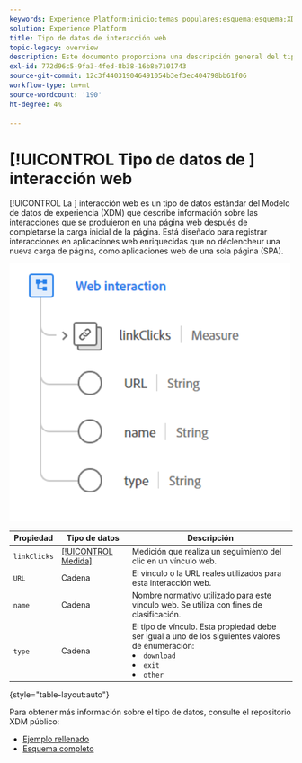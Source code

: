 ```yaml
---
keywords: Experience Platform;inicio;temas populares;esquema;esquema;XDM;campos;esquemas;esquemas;interacción web;tipo de datos;tipo de datos;tipo de datos;tipo de datos;
solution: Experience Platform
title: Tipo de datos de interacción web
topic-legacy: overview
description: Este documento proporciona una descripción general del tipo de datos de interacción web del Modelo de datos de experiencia (XDM).
exl-id: 772d96c5-9fa3-4fed-8b38-16b8e7101743
source-git-commit: 12c3f440319046491054b3ef3ec404798bb61f06
workflow-type: tm+mt
source-wordcount: '190'
ht-degree: 4%

---
```


# [!UICONTROL Tipo de datos de ] interacción web

[!UICONTROL La ] interacción web es un tipo de datos estándar del Modelo de datos de experiencia (XDM) que describe información sobre las interacciones que se produjeron en una página web después de completarse la carga inicial de la página. Está diseñado para registrar interacciones en aplicaciones web enriquecidas que no déclencheur una nueva carga de página, como aplicaciones web de una sola página (SPA).

<img src="../images/data-types/web-interaction.PNG" width="500" /><br />

| Propiedad | Tipo de datos | Descripción |
| --- | --- | --- |
| `linkClicks` | [[!UICONTROL Medida]](./measure.md) | Medición que realiza un seguimiento del clic en un vínculo web. |
| `URL` | Cadena | El vínculo o la URL reales utilizados para esta interacción web. |
| `name` | Cadena | Nombre normativo utilizado para este vínculo web. Se utiliza con fines de clasificación. |
| `type` | Cadena | El tipo de vínculo. Esta propiedad debe ser igual a uno de los siguientes valores de enumeración: <li> `download` </li> <li> `exit` </li> <li> `other` </li> |

{style=&quot;table-layout:auto&quot;}

Para obtener más información sobre el tipo de datos, consulte el repositorio XDM público:

* [Ejemplo rellenado](https://github.com/adobe/xdm/blob/master/components/datatypes/deprecated/webinteraction.example.1.json)
* [Esquema completo](https://github.com/adobe/xdm/blob/master/components/datatypes/deprecated/webinteraction.schema.json)
